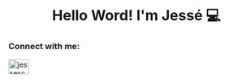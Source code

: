 <h1 align="center">Hello Word! I'm Jessé 💻</h1>


<h3 align="left">Connect with me:</h3>
<p align="left">
<a href="https://www.linkedin.com/in/jsc1991" target="blank"><img align="center" src="https://cdn.jsdelivr.net/npm/simple-icons@3.0.1/icons/linkedin.svg" alt="jessescosta" height="30" width="40" /></a>

</p>
